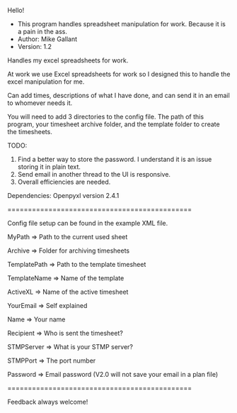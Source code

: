 Hello!


* This program handles spreadsheet manipulation for work. Because it is a pain in the ass.
* Author: Mike Gallant
* Version: 1.2

Handles my excel spreadsheets for work. 

At work we use Excel spreadsheets for work so I designed this to handle the excel manipulation for me. 

Can add times, descriptions of what I have done, and can send it in an email to whomever needs it.

You will need to add 3 directories to the config file. The path of this program, your timesheet archive folder, and the
template folder to create the timesheets.

TODO:
1) Find a better way to store the password. I understand it is an issue storing it in plain text.
2) Send email in another thread to the UI is responsive.
3) Overall efficiencies are needed.

Dependencies:
Openpyxl version 2.4.1

=============================================

Config file setup can be found in the example XML file.

MyPath => Path to the current used sheet

Archive => Folder for archiving timesheets

TemplatePath => Path to the template timesheet

TemplateName => Name of the template

ActiveXL => Name of the active timesheet

YourEmail => Self explained

Name => Your name

Recipient => Who is sent the timesheet?

STMPServer => What is your STMP server?

STMPPort => The port number

Password => Email password (V2.0 will not save your email in a plan file)

=============================================

Feedback always welcome!
